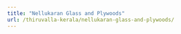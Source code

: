```yaml
---
title: "Nellukaran Glass and Plywoods"
url: /thiruvalla-kerala/nellukaran-glass-and-plywoods/
---
```

